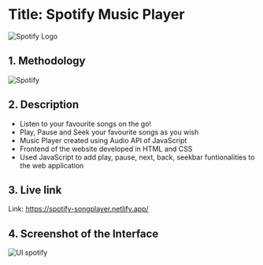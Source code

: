 
# **Title: Spotify Music Player**

![Spotify Logo](https://user-images.githubusercontent.com/56593096/208246612-0e2539e5-f476-4359-91f3-79cfc2a9462d.JPG)


## **1. Methodology**
![Spotify](https://user-images.githubusercontent.com/56593096/208246848-de3860f4-4ceb-42ba-b9aa-78ece4dab9b4.JPG)


## **2. Description**
* Listen to your favourite songs on the go!
* Play, Pause and Seek your favourite songs as you wish
* Music Player created using Audio API of JavaScript
* Frontend of the website developed in HTML and CSS
* Used JavaScript to add play, pause, next, back, seekbar funtionalities to the web application


## **3. Live link**
Link: https://spotify-songplayer.netlify.app/


## **4. Screenshot of the Interface**
![UI spotify](https://user-images.githubusercontent.com/56593096/208246889-dd8779f7-c1da-4636-af35-5526d443e2ec.JPG)
